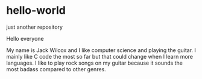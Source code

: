 # hello-world
just another repository

Hello everyone

My name is Jack Wilcox and I like computer science and playing the guitar. I mainly like C code the most so far but that could change
when I learn more languages. I like to play rock songs on my guitar because it sounds the most badass compared to other genres.
